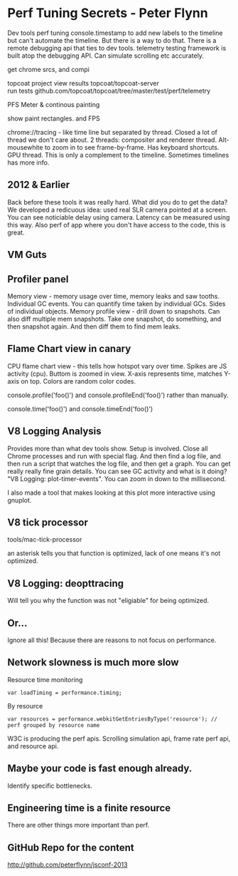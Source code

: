 Perf Tuning Secrets - Peter Flynn
=================================

Dev tools perf tuning
console.timestamp to add new labels to the timeline
but can't automate the timeline. But there is a way to do that. There is a remote debugging api that ties to  dev tools.
telemetry testing framework is built atop the debugging API. Can simulate scrolling etc accurately.

get chrome srcs, and compi

topcoat project 
view results topcoat/topcoat-server  
run tests github.com/topcoat/topcoat/tree/master/test/perf/telemetry

PFS Meter & continous painting

show paint rectangles. and FPS

chrome://tracing - like time line but separated by thread. Closed a lot of thread we don't care about. 2 threads: compositer and renderer thread. Alt-mousewhite to zoom in to see frame-by-frame. Has keyboard shortcuts. GPU thread. This is only a complement to the timeline. Sometimes timelines has more info.

## 2012 & Earlier

Back before these tools it was really hard. What did you do to get the data? We developed a redicuous idea: used real SLR camera pointed at a screen. You can see noticiable delay using camera. Latency can be measured using this way. Also perf of app where you don't have access to the code, this is great.

## VM Guts

## Profiler panel

Memory view - memory usage over time, memory leaks and saw tooths. Individual GC events. You can quantify time taken by individual GCs. Sides of individual objects.
Memory profile view - drill down to snapshots. Can also diff multiple mem snapshots. Take one snapshot, do something, and then snapshot again. And then diff them to find mem leaks.

## Flame Chart view in canary

CPU flame chart view - this tells how hotspot vary over time. Spikes are JS activity (cpu). Buttom is zoomed in view. X-axis represents time, matches Y-axis on top. Colors are random color codes. 

console.profile('foo()') and console.profileEnd('foo()') rather than manually.

console.time('foo()') and console.timeEnd('foo()')

## V8 Logging Analysis

Provides more than what dev tools show. Setup is involved. Close all Chrome processes and run with special flag. And then find a log file, and then run a script that watches the log file, and then get a graph. You can get really really fine grain details. You can see GC activity and what is it doing? "V8 Logging: plot-timer-events". You can zoom in down to the millisecond. 

I also made a tool that makes looking at this plot more interactive using gnuplot.

## V8 tick processor

tools/mac-tick-processor

an asterisk tells you that function is optimized, lack of one means it's not optimized. 

## V8 Logging: deopttracing

Will tell you why the function was not "eligiable" for being optimized.

## Or...

Ignore all this! Because there are reasons to not focus on performance.

## Network slowness is much more slow

Resource time monitoring
    
    var loadTiming = performance.timing;

By resource

    var resources = performance.webkitGetEntriesByType('resource'); // perf grouped by resource name

W3C is producing the perf apis. Scrolling simulation api, frame rate perf api, and resource api.

## Maybe your code is fast enough already.

Identify specific bottlenecks.

## Engineering time is a finite resource

There are other things more important than perf.


## GitHub Repo for the content

<http://github.com/peterflynn/jsconf-2013>

